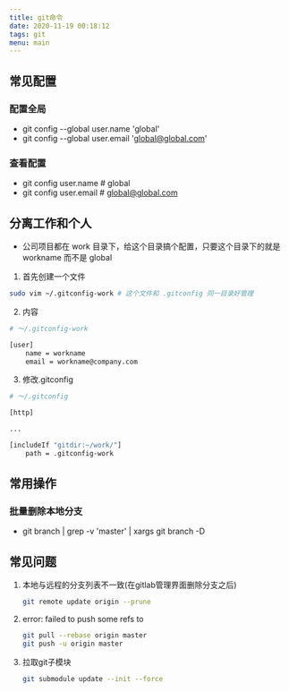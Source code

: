 ```yaml
---
title: git命令
date: 2020-11-19 00:18:12
tags: git
menu: main
---
```


## 常见配置
### 配置全局
- git config --global user.name 'global'
- git config --global user.email 'global@global.com'

### 查看配置
- git config user.name # global
- git config user.email # global@global.com


## 分离工作和个人
- 公司项目都在 work 目录下，给这个目录搞个配置，只要这个目录下的就是 workname 而不是 global
1.  首先创建一个文件
```sh
sudo vim ~/.gitconfig-work # 这个文件和 .gitconfig 同一目录好管理

```
2.  内容
```sh
# ～/.gitconfig-work

[user]
    name = workname
    email = workname@company.com 
```
3. 修改.gitconfig
```sh
# ～/.gitconfig

[http]

...

[includeIf "gitdir:~/work/"]
    path = .gitconfig-work
```
## 常用操作
### 批量删除本地分支
- git branch | grep -v 'master' | xargs git branch -D
## 常见问题
1. 本地与远程的分支列表不一致(在gitlab管理界面删除分支之后)
    ```sh
    git remote update origin --prune
    ```
2.  error: failed to push some refs to
    ```sh
    git pull --rebase origin master
    git push -u origin master
    ```
3. 拉取git子模块
    ```sh
    git submodule update --init --force
    ```


